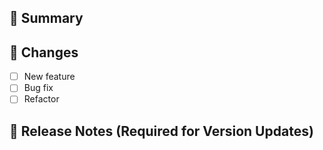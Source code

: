 ## 📢 Summary

<!-- Add a short description of the changes made -->

## 🚀 Changes

- [ ] New feature
- [ ] Bug fix
- [ ] Refactor

## 📝 Release Notes (Required for Version Updates)

<!-- Add release notes here if version changes -->
